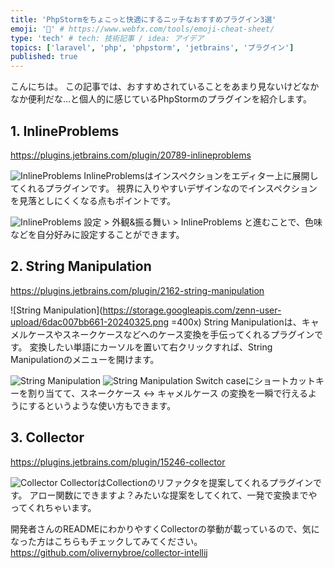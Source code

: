 ```yaml
---
title: 'PhpStormをちょこっと快適にするニッチなおすすめプラグイン3選'
emoji: '🍱' # https://www.webfx.com/tools/emoji-cheat-sheet/
type: 'tech' # tech: 技術記事 / idea: アイデア
topics: ['laravel', 'php', 'phpstorm', 'jetbrains', 'プラグイン']
published: true
---
```

こんにちは。
この記事では、おすすめされていることをあまり見ないけどなかなか便利だな…と個人的に感じているPhpStormのプラグインを紹介します。

## 1. InlineProblems
https://plugins.jetbrains.com/plugin/20789-inlineproblems

![InlineProblems](https://storage.googleapis.com/zenn-user-upload/1db2021c6ce8-20240325.png)
InlineProblemsはインスペクションをエディター上に展開してくれるプラグインです。
視界に入りやすいデザインなのでインスペクションを見落としにくくなる点もポイントです。

![InlineProblems](https://storage.googleapis.com/zenn-user-upload/aef44942195f-20240325.png)
設定 > 外観&振る舞い > InlineProblems と進むことで、色味などを自分好みに設定することができます。

## 2. String Manipulation
https://plugins.jetbrains.com/plugin/2162-string-manipulation

![String Manipulation](https://storage.googleapis.com/zenn-user-upload/6dac007bb661-20240325.png =400x)
String Manipulationは、キャメルケースやスネークケースなどへのケース変換を手伝ってくれるプラグインです。
変換したい単語にカーソルを置いて右クリックすれば、String Manipulationのメニューを開けます。

![String Manipulation](https://storage.googleapis.com/zenn-user-upload/5b22862fc4cb-20240325.png)
![String Manipulation](https://storage.googleapis.com/zenn-user-upload/59f0bfe7a810-20240325.png)
Switch caseにショートカットキーを割り当てて、スネークケース ↔ キャメルケース の変換を一瞬で行えるようにするというような使い方もできます。

## 3. Collector
https://plugins.jetbrains.com/plugin/15246-collector

![Collector](https://storage.googleapis.com/zenn-user-upload/3893a60f559f-20240325.png)
CollectorはCollectionのリファクタを提案してくれるプラグインです。
アロー関数にできますよ？みたいな提案をしてくれて、一発で変換までやってくれちゃいます。

開発者さんのREADMEにわかりやすくCollectorの挙動が載っているので、気になった方はこちらもチェックしてみてください。
https://github.com/olivernybroe/collector-intellij
